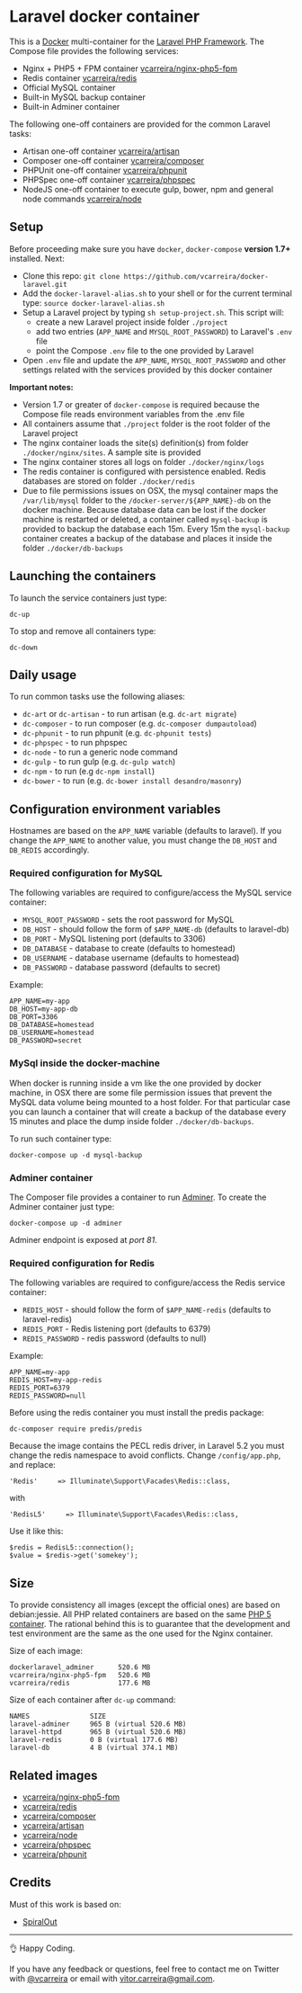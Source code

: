 # Laravel docker container

This is a [Docker](http://www.docker.com) multi-container for the [Laravel PHP Framework](http://laravel.com/).
The Compose file provides the following services:

  - Nginx + PHP5 + FPM container [vcarreira/nginx-php5-fpm](https://registry.hub.docker.com/u/vcarreira/nginx-php5-fpm)
  - Redis container [vcarreira/redis](https://registry.hub.docker.com/u/vcarreira/redis)
  - Official MySQL container
  - Built-in MySQL backup container
  - Built-in Adminer container

The following one-off containers are provided for the common Laravel tasks:

  - Artisan one-off container [vcarreira/artisan](https://registry.hub.docker.com/u/vcarreira/composer)
  - Composer one-off container [vcarreira/composer](https://registry.hub.docker.com/u/vcarreira/composer)
  - PHPUnit one-off container [vcarreira/phpunit](https://registry.hub.docker.com/u/vcarreira/phpunit)
  - PHPSpec one-off container [vcarreira/phpspec](https://registry.hub.docker.com/u/vcarreira/phpspec)
  - NodeJS one-off container to execute gulp, bower, npm and general node commands [vcarreira/node](https://registry.hub.docker.com/u/vcarreira/node)

## Setup
Before proceeding make sure you have ```docker```, ```docker-compose``` **version 1.7+** installed. Next:

 - Clone this repo: ```git clone https://github.com/vcarreira/docker-laravel.git```
 - Add the ```docker-laravel-alias.sh``` to your shell or for the current terminal type: ```source docker-laravel-alias.sh```
 - Setup a Laravel project by typing ```sh setup-project.sh```. This script will:
    - create a new Laravel project inside folder ```./project```
    - add two entries (```APP_NAME``` and ```MYSQL_ROOT_PASSWORD```) to Laravel's ```.env``` file
    - point the Compose ```.env``` file to the one provided by Laravel
 - Open ```.env``` file and update the ```APP_NAME```, ```MYSQL_ROOT_PASSWORD``` and other settings related with the services provided by this docker container

**Important notes:**

  - Version 1.7 or greater of ```docker-compose``` is required because the Compose file reads environment variables from the .env file
  - All containers assume that ```./project``` folder is the root folder of the Laravel project
  - The nginx container loads the site(s) definition(s) from folder ```./docker/nginx/sites```. A sample site is provided
  - The nginx container stores all logs on folder ```./docker/nginx/logs```
  - The redis container is configured with persistence enabled. Redis databases are stored on folder ```./docker/redis```
  - Due to file permissions issues on OSX, the mysql container maps the ```/var/lib/mysql``` folder to the ```/docker-server/${APP_NAME}-db``` on the docker machine. Because database data can be lost if the docker machine is restarted or deleted, a container called ```mysql-backup``` is provided to backup the database each 15m. Every 15m the ```mysql-backup``` container creates a backup of the database and places it inside the folder ```./docker/db-backups```

## Launching the containers
To launch the service containers just type:

```
dc-up
```

To stop and remove all containers type:

```
dc-down
```

## Daily usage

To run common tasks use the following aliases:

 - ```dc-art``` or ```dc-artisan``` - to run artisan (e.g. ```dc-art migrate```)
 - ```dc-composer``` - to run composer (e.g. ```dc-composer dumpautoload```)
 - ```dc-phpunit``` - to run phpunit (e.g. ```dc-phpunit tests```)
 - ```dc-phpspec``` - to run phpspec
 - ```dc-node``` - to run a generic node command
 - ```dc-gulp``` - to run gulp (e.g. ```dc-gulp watch```)
 - ```dc-npm``` - to run (e.g ```dc-npm install```)
 - ```dc-bower``` - to run (e.g. ```dc-bower install desandro/masonry```)

## Configuration environment variables
Hostnames are based on the ```APP_NAME``` variable (defaults to laravel). If you change the ```APP_NAME``` to another value, you must change the ```DB_HOST``` and ```DB_REDIS``` accordingly.

### Required configuration for MySQL
The following variables are required to configure/access the MySQL service container:

 - ```MYSQL_ROOT_PASSWORD``` - sets the root password for MySQL
 - ```DB_HOST``` - should follow the form of ```$APP_NAME-db``` (defaults to laravel-db)
 - ```DB_PORT``` - MySQL listening port (defaults to 3306)
 - ```DB_DATABASE``` - database to create (defaults to homestead)
 - ```DB_USERNAME``` - database username (defaults to homestead)
 - ```DB_PASSWORD``` - database password (defaults to secret)

Example:

```
APP_NAME=my-app
DB_HOST=my-app-db
DB_PORT=3306
DB_DATABASE=homestead
DB_USERNAME=homestead
DB_PASSWORD=secret
```

### MySql inside the docker-machine
When docker is running inside a vm like the one provided by docker machine, in OSX there are some file permission issues that prevent the MySQL data volume being mounted to a host folder. For that particular case you can launch a container that will create a backup of the database every 15 minutes and place the dump inside folder ```./docker/db-backups```.

To run such container type:
```
docker-compose up -d mysql-backup
```

### Adminer container
The Composer file provides a container to run [Adminer](https://www.adminer.org/). To create the Adminer container just type:

```
docker-compose up -d adminer
```

Adminer endpoint is exposed at *port 81*.

### Required configuration for Redis
The following variables are required to configure/access the Redis service container:

 - ```REDIS_HOST``` - should follow the form of ```$APP_NAME-redis``` (defaults to laravel-redis)
 - ```REDIS_PORT``` - Redis listening port (defaults to 6379)
 - ```REDIS_PASSWORD``` - redis password (defaults to null)

Example:

```
APP_NAME=my-app
REDIS_HOST=my-app-redis
REDIS_PORT=6379
REDIS_PASSWORD=null
```

Before using the redis container you must install the predis package:

```
dc-composer require predis/predis
```

Because the image contains the PECL redis driver, in Laravel 5.2 you must change the redis namespace to avoid conflicts. Change ```/config/app.php```, and replace:

```
'Redis'     => Illuminate\Support\Facades\Redis::class,
```

with

```
'RedisL5'     => Illuminate\Support\Facades\Redis::class,
```

Use it like this:

```
$redis = RedisL5::connection();
$value = $redis->get('somekey');
```

## Size

To provide consistency all images (except the official ones) are based on debian:jessie. All PHP related containers are based on the same [PHP 5 container](https://registry.hub.docker.com/u/vcarreira/php5). The rational behind this is to guarantee that the development and test environment are the same as the one used for the Nginx container.

Size of each image:
```
dockerlaravel_adminer      520.6 MB
vcarreira/nginx-php5-fpm   520.6 MB
vcarreira/redis            177.6 MB
```

Size of each container after ```dc-up``` command:
```
NAMES               SIZE
laravel-adminer     965 B (virtual 520.6 MB)
laravel-httpd       965 B (virtual 520.6 MB)
laravel-redis       0 B (virtual 177.6 MB)
laravel-db          4 B (virtual 374.1 MB)
```

## Related images

  - [vcarreira/nginx-php5-fpm](https://registry.hub.docker.com/u/vcarreira/nginx-php5-fpm)
  - [vcarreira/redis](https://registry.hub.docker.com/u/vcarreira/redis)
  - [vcarreira/composer](https://registry.hub.docker.com/u/vcarreira/composer)
  - [vcarreira/artisan](https://registry.hub.docker.com/u/vcarreira/artisan)
  - [vcarreira/node](https://registry.hub.docker.com/u/vcarreira/node)
  - [vcarreira/phpspec](https://registry.hub.docker.com/u/vcarreira/phpspec)
  - [vcarreira/phpunit](https://registry.hub.docker.com/u/vcarreira/phpunit)


## Credits
Must of this work is based on:
* [SpiralOut](https://github.com/SpiralOutDotEu)

---

:ok_hand: Happy Coding.

If you have any feedback or questions, feel free to contact me on Twitter with [@vcarreira](https://twitter.com/vcarreira) or email with [vitor.carreira@gmail.com](mailto:vitor.carreira@gmail.com).
